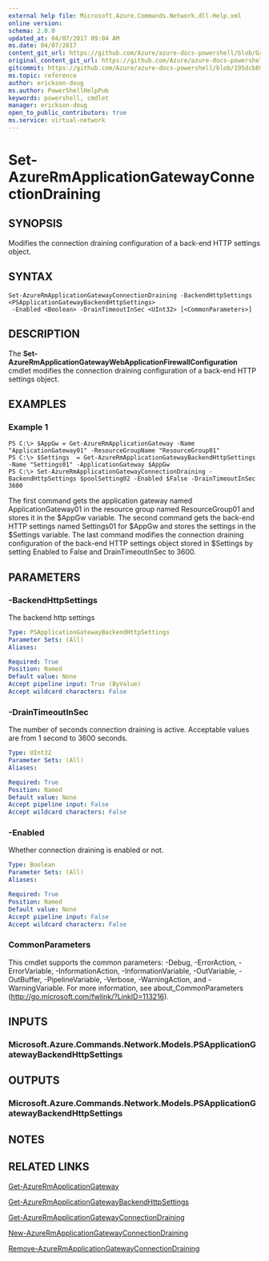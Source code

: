```yaml
---
external help file: Microsoft.Azure.Commands.Network.dll-Help.xml
online version:
schema: 2.0.0
updated_at: 04/07/2017 09:04 AM
ms.date: 04/07/2017
content_git_url: https://github.com/Azure/azure-docs-powershell/blob/Graham71305/azureps-cmdlets-docs/ResourceManager/AzureRM.Network/v3.7.0/Set-AzureRmApplicationGatewayConnectionDraining.md
original_content_git_url: https://github.com/Azure/azure-docs-powershell/blob/Graham71305/azureps-cmdlets-docs/ResourceManager/AzureRM.Network/v3.7.0/Set-AzureRmApplicationGatewayConnectionDraining.md
gitcommit: https://github.com/Azure/azure-docs-powershell/blob/195dcb690a30a5f2c0ecd5606483862547ef544a
ms.topic: reference
author: erickson-doug
ms.author: PowerShellHelpPub
keywords: powershell, cmdlet
manager: erickson-doug
open_to_public_contributors: true
ms.service: virtual-network
---
```


# Set-AzureRmApplicationGatewayConnectionDraining

## SYNOPSIS
Modifies the connection draining configuration of a back-end HTTP settings object.

## SYNTAX

```
Set-AzureRmApplicationGatewayConnectionDraining -BackendHttpSettings <PSApplicationGatewayBackendHttpSettings>
 -Enabled <Boolean> -DrainTimeoutInSec <UInt32> [<CommonParameters>]
```

## DESCRIPTION
The **Set-AzureRmApplicationGatewayWebApplicationFirewallConfiguration** cmdlet modifies the connection draining configuration of a back-end HTTP settings object.

## EXAMPLES

### Example 1
```
PS C:\> $AppGw = Get-AzureRmApplicationGateway -Name "ApplicationGateway01" -ResourceGroupName "ResourceGroup01"
PS C:\> $Settings  = Get-AzureRmApplicationGatewayBackendHttpSettings -Name "Settings01" -ApplicationGateway $AppGw
PS C:\> Set-AzureRmApplicationGatewayConnectionDraining -BackendHttpSettings $poolSetting02 -Enabled $False -DrainTimeoutInSec 3600
```

The first command gets the application gateway named ApplicationGateway01 in the resource group named ResourceGroup01 and stores it in the $AppGw variable.
The second command gets the back-end HTTP settings named Settings01 for $AppGw and stores the settings in the $Settings variable.
The last command modifies the connection draining configuration of the back-end HTTP settings object stored in $Settings by setting Enabled to False and DrainTimeoutInSec to 3600.

## PARAMETERS

### -BackendHttpSettings
The backend http settings

```yaml
Type: PSApplicationGatewayBackendHttpSettings
Parameter Sets: (All)
Aliases: 

Required: True
Position: Named
Default value: None
Accept pipeline input: True (ByValue)
Accept wildcard characters: False
```

### -DrainTimeoutInSec
The number of seconds connection draining is active.
Acceptable values are from 1 second to 3600 seconds.

```yaml
Type: UInt32
Parameter Sets: (All)
Aliases: 

Required: True
Position: Named
Default value: None
Accept pipeline input: False
Accept wildcard characters: False
```

### -Enabled
Whether connection draining is enabled or not.

```yaml
Type: Boolean
Parameter Sets: (All)
Aliases: 

Required: True
Position: Named
Default value: None
Accept pipeline input: False
Accept wildcard characters: False
```

### CommonParameters
This cmdlet supports the common parameters: -Debug, -ErrorAction, -ErrorVariable, -InformationAction, -InformationVariable, -OutVariable, -OutBuffer, -PipelineVariable, -Verbose, -WarningAction, and -WarningVariable. For more information, see about_CommonParameters (http://go.microsoft.com/fwlink/?LinkID=113216).

## INPUTS

### Microsoft.Azure.Commands.Network.Models.PSApplicationGatewayBackendHttpSettings

## OUTPUTS

### Microsoft.Azure.Commands.Network.Models.PSApplicationGatewayBackendHttpSettings

## NOTES

## RELATED LINKS

[Get-AzureRmApplicationGateway](./Get-AzureRmApplicationGateway.md)

[Get-AzureRmApplicationGatewayBackendHttpSettings](./Get-AzureRmApplicationGatewayBackendHttpSettings.md)

[Get-AzureRmApplicationGatewayConnectionDraining](./Get-AzureRmApplicationGatewayConnectionDraining.md)

[New-AzureRmApplicationGatewayConnectionDraining](./New-AzureRmApplicationGatewayConnectionDraining.md)

[Remove-AzureRmApplicationGatewayConnectionDraining](./Remove-AzureRmApplicationGatewayConnectionDraining.md)

